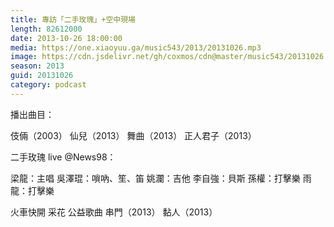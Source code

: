 ```yaml
---
title: 專訪「二手玫瑰」+空中現場
length: 82612000
date: 2013-10-26 18:00:00
media: https://one.xiaoyuu.ga/music543/2013/20131026.mp3
image: https://cdn.jsdelivr.net/gh/coxmos/cdn@master/music543/20131026.jpg
season: 2013
guid: 20131026
category: podcast
---
```


播出曲目：

伎倆（2003）
仙兒（2013）
舞曲（2013）
正人君子（2013）

二手玫瑰 live @News98：

梁龍：主唱   吳澤琨：嗩吶、笙、笛   姚瀾：吉他
李自強：貝斯   孫權：打擊樂   雨龍：打擊樂

火車快開
采花
公益歌曲
串門（2013）
黏人（2013）
